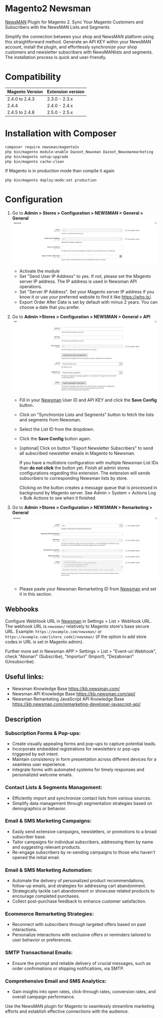 # Magento2 Newsman

[NewsMAN](https://www.newsman.com) Plugin for Magento 2. Sync Your Magento Customers and Subscribers with the NewsMAN Lists and Segments

Simplify the connection between your shop and NewsMAN platform using this straightforward method. Generate an API KEY within your NewsMAN account, install the plugin, and effortlessly synchronize your shop customers and newsletter subscribers with NewsMANlists and segments. The installation process is quick and user-friendly.

# Compatibility

| Magento Version | Extension version  |
|-----------------|--------------------------------|
| 2.4.0 to  2.4.3 | 2.3.0 - 2.3.x                  |
| 2.4.4           | 2.4.0 - 2.4.x                  |
| 2.4.5 to 2.4.8  | 2.5.0 - 2.5.x                  |


# Installation with Composer

```
composer require newsman/magento2x
php bin/magento module:enable Dazoot_Newsman Dazoot_Newsmanmarketing
php bin/magento setup:upgrade
php bin/magento cache:clean
```

If Magento is in production mode than compile it again
```
php bin/magento deploy:mode:set production
```

# Configuration

1. Go to **Admin > Stores > Configuration > NEWSMAN > General > General**
   ![Newsman Configuration General](./assets/newsman-configuration-general.png)
   
   - Activate the module
   - Set "Send User IP Address" to yes. If not, please set the Magento server IP address. The IP address is used in Newsman API operations.
   - Set "Server IP Address". Set your Magento server IP address if you know it or use your preferred website to find it like https://who.is/.
   - Export Order After Date is set by default with minus 2 years. You can choose a date that you prefer.
2. Go to **Admin >Stores > Configuration > NEWSMAN > General > API**
   ![Newsman Configuration General](./assets/newsman-api-settings.png)

    - Fill in your [Newsman](https://newsman.app/) User ID and API KEY and click the **Save Config** button.
    - Click on "Synchronize Lists and Segments" button to fetch the lists and segments from Newsman.
    - Select the List ID from the dropdown.
    - Click the **Save Config** button again.
    - [optional] Click on button "Export Newsletter Subscribers" to send all subscribed newsletter emails in Magento to Newsman.
      
      If you have a multistore configuration with multiple Newsman List IDs than **do not click** the button yet. Finish all admin stores configurations regarding this extension.
      The extension will sends subscribers to corresponding Newsman lists by store.
      
      Clicking on the button creates a message queue that is processed in background by Magento server.
      See Admin > System > Actions Log > Bulk Actions to see when it finished.
3. Go to **Admin >Stores > Configuration > NEWSMAN > Remarketing > General**
   ![Newsman Configuration General](./assets/newsman-remarketing.png)
   - Please paste your Newsman Remarketing ID from [Newsman](https://newsman.app/) and set it in this section.

## Webhooks

Configure WebHook URL in [Newsman](https://newsman.app/) in Settings > List > WebHook URL.
The webhook URL is `newsman/` relatively to Magento store's base secure URL. Example: `https://example.com/newsman/` or `https://example.com/[store_code]/newsman/` (if the option to add store codes in URL is set in Magento admin).

Further more set in Newsman APP > Settings > List > "Event-uri Webhook", check "Abonari" (Subscribe), "Importuri" (Import), "Dezabonari" (Unsubscribe).

## Useful links:
- Newsman Knowledge Base https://kb.newsman.com/
- Newsman API Knowledge Base https://kb.newsman.com/api/
- Newsman Remarketing JavaScript API Knowledge Base https://kb.newsman.com/remarketing-developer-javascript-api/

## Description

### Subscription Forms & Pop-ups:
- Create visually appealing forms and pop-ups to capture potential leads.
- Incorporate embedded registrations for newsletters or pop-ups triggered by exit intent.
- Maintain consistency in form presentation across different devices for a seamless user experience.
- Integrate forms with automated systems for timely responses and personalized welcome emails.

### Contact Lists & Segments Management:
- Efficiently import and synchronize contact lists from various sources.
- Simplify data management through segmentation strategies based on demographics or behavior.

### Email & SMS Marketing Campaigns:
- Easily send extensive campaigns, newsletters, or promotions to a broad subscriber base.
- Tailor campaigns for individual subscribers, addressing them by name and suggesting relevant products.
- Re-engage subscribers by re-sending campaigns to those who haven't opened the initial email.

### Email & SMS Marketing Automation:
- Automate the delivery of personalized product recommendations, follow-up emails, and strategies for addressing cart abandonment.
- Strategically tackle cart abandonment or showcase related products to encourage completed purchases.
- Collect post-purchase feedback to enhance customer satisfaction.

### Ecommerce Remarketing Strategies:
- Reconnect with subscribers through targeted offers based on past interactions.
- Personalize interactions with exclusive offers or reminders tailored to user behavior or preferences.

### SMTP Transactional Emails:
- Ensure the prompt and reliable delivery of crucial messages, such as order confirmations or shipping notifications, via SMTP.

### Comprehensive Email and SMS Analytics:
- Gain insights into open rates, click-through rates, conversion rates, and overall campaign performance.

Use the NewsMAN plugin for Magento to seamlessly streamline marketing efforts and establish effective connections with the audience.
